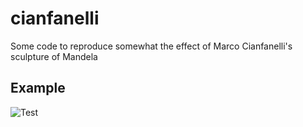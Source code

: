 # cianfanelli
Some code to reproduce somewhat the effect of Marco Cianfanelli's sculpture of Mandela

## Example
![Test](https://github.com/jm-begon/cianfanelli/examples/test/test.gif)


